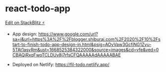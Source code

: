 # react-todo-app

[Edit on StackBlitz ⚡️](https://stackblitz.com/edit/react-9tgzgb)

- App design: https://www.google.com/url?sa=i&url=https%3A%2F%2Fblogger.shiburaj.com%2F2020%2F10%2Fstart-to-finish-todo-app-design-in.html&psig=AOvVaw3GcfiNG1Zvu-5TAt1asvRm&ust=1668525384322000&source=images&cd=vfe&ved=0CBAQjRxqFwoTCLDUv8j7rfsCFQAAAAAdAAAAABAE

- Deployed on Netlify: https://fil-todo.netlify.app/
